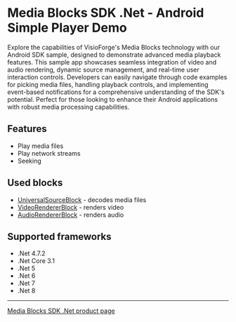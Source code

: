 # Media Blocks SDK .Net - Android Simple Player Demo

Explore the capabilities of VisioForge's Media Blocks technology with our Android SDK sample, designed to demonstrate advanced media playback features. This sample app showcases seamless integration of video and audio rendering, dynamic source management, and real-time user interaction controls. Developers can easily navigate through code examples for picking media files, handling playback controls, and implementing event-based notifications for a comprehensive understanding of the SDK's potential. Perfect for those looking to enhance their Android applications with robust media processing capabilities.

## Features

- Play media files
- Play network streams
- Seeking

## Used blocks

- [UniversalSourceBlock](https://www.visioforge.com/help/docs/dotnet/mediablocks/Sources/UniversalSourceBlock/) - decodes media files
- [VideoRendererBlock](https://www.visioforge.com/help/docs/dotnet/mediablocks/VideoRendering/) - renders video
- [AudioRendererBlock](https://www.visioforge.com/help/docs/dotnet/mediablocks/AudioRendering/) - renders audio

## Supported frameworks

- .Net 4.7.2
- .Net Core 3.1
- .Net 5
- .Net 6
- .Net 7
- .Net 8

---

[Media Blocks SDK .Net product page](https://www.visioforge.com/media-blocks-sdk)
